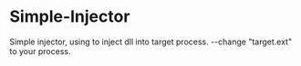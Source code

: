 # Simple-Injector
Simple injector, using to inject dll into target process.
--change "target.ext" to your process.
